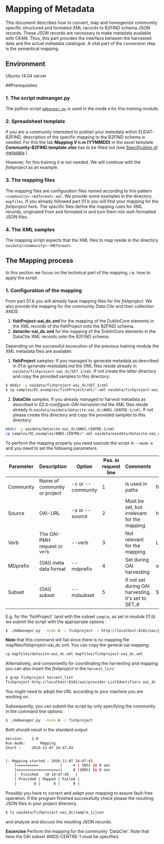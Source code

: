 # Mapping of Metadata
This document describes how to convert, map and homogenize community specific structured and formated XML records to B2FIND schema JSON records. These JSON records are necessary to make metadata available with CKAN. Thus, this part provides the interface between the harvested data and the actual metadata catalogue. A vital part of the conversion step is the semantical mapping. 

## Environment
Ubuntu 14.04 server

##Prerequisites

### 1. The script mdmanger.py
The python script [`mdmanger.py`](00.b-mdmanager-script.md) is used in the mode `m` for this training module.

### 2. Spreadsheet template
If you are a community interested to publish your metedata within EUDAT-B2FIND, description of the specific mapping to the B2FIND schema is needed. For this the tab **Mapping V n.m (YYMMDD)** in the excel template **Community-B2FIND.template.xlsx** has to be filled out (see [Specification of metadata](01.a-specify-metadata.md) ).

However, for this training it is not needed. We will continue with the *fishproject* as an example.

### 3. The mapping files
The mapping files are configuration files named according to this pattern ```<community>-<mdformat>.xml```. We provide some examples in the directory `mapfiles`. If you already followed part 01.b you will find your mapping for the *fishproject* here. The specific files define the mapping rules for XML records, originated from <community> and formated in <mdformat> and turn them into well-formatted JSON files.  

### 4. The XML samples
The mapping script expects that the XML files to map reside in the directory ```oaidata/<Community>-<MDformat>```.

## The Mapping process
In this section we focus on the technical part of the mapping, i.e. how to apply the script.
### 1. Configuration of the mapping

From part 01.b you will already have mapping files for the *fishproject*. We also provide the mapping for the community *Data Cite* and their collection *ANDS*:

1. **fishProject-oai_dc.xml** for the mapping of the DublinCore elements in the XML records of the fishProject onto the B2FIND schema.
2. **datacite-oai_dc.xml** for the mapping of the DublinCore elements in the DataCite XML records onto the B2FIND schema.

Depending on the successful excecution of the previous training module the XML metadata files are available:

1. **fishProject** samples: If you managed to generate metadata as described in *01.b-generate-metadata.md* the XML files reside already in ```oaidata/fishproject-oai_dc/SET_1/xml```. If not create the latter directory and copy the provided samples to this directory:
 ```sh
 $ mkdir -p oaidata/fishproject-oai_dc/SET_1/xml
 $ cp samples/DC_examples/fishProject/xml/*.xml oaidata/fishproject-oai_dc/SET_1/xml
 ``` 

2. **DataCite** samples: If you already managed to harvest metadata as described in *02.b-configure-OAI-harvester.md* the XML files reside already in ```oaidata/oaidata/datacite-oai_dc/ANDS.CENTRE-1/xml```. If not please create this directory and copy the provided samples to this directory:
 ```sh
 mkdir -p oaidata/datacite-oai_dc/ANDS.CENTRE-1/xml
 cp samples/DC_examples/ANDS.CENTRE/*.xml oaidata/oaidata/datacite-oai_dc/ANDS.CENTRE-1/xml
 ```

To perform the mapping properly you need execute the script in ```--mode m``` and you need to set the following parameters.

| Parameter | Description | Option | Pos. in request line | Comments | Example1 | Example 2 |
|-----------|-------------|--------|----------------------|----------|----------|-----------|
| Community | Name of communtiy or project | -c or --community | 1 | Is used in paths | fishproject | datacite |
| Source    | OAI-URL | -s or --source | 2 | Must be set, but irrelevant for the mapping |  http://localhost:8181/oai/provider |  http://oai.datacite.org/oai |
| Verb | The OAI-PMH request or `verb` | --verb | 3 | Not relevant for the mapping | ListIdentifiers | ListRecords | 
| MDprefix  | (OAI) meta data format | --mdprefix | 4 | Set during OAI harvesting | oai_dc | oai_dc |
| Subset    | (OAI) subset | --mdsubset | 5 | If not set during OAI harvesting, it's set to SET_# | SET_1 | ANDS.CENTRE-1_1 | 

E.g. for the 'fishProject' (and with the subset `sample`, as set in module 01.b) we submit the script with the appropriate options :   
```sh
$ ./mdmanager.py --mode m -c fishproject -s http://localhost:8181/oai/provider --mdsubset sample_1 --mdprefix oai_dc
```
**Note** that this command will fail since there is no mapping file mapfiles/fishproject-oai_dc.xml. You can copy the general oai mapping:
```sh
cp mapfiles/datacite-oai_dc.xml mapfiles/fishproject-oai_dc.xml
```

Alternatively, and conveniently for coordinating the harvesting and mapping you can also insert the *fishproject* in the `harvest_list`:
```sh
$ grep fishproject harvest_list
fishproject http://localhost:8181/oai/provider ListIdentifiers oai_dc
```
You might need to adopt the URL according to your machine you are working on.

Subsequently, you can submit the script by only specifying the community in the command line options :

```sh
$ ./mdmanager.py --mode m -c fishproject
```

Both should result in the standard output

```sh
Version:  	2.0
Run mode:   	Mapping
Start : 	2016-11-07 14:47:43


|- Mapping started : 2016-11-07 14:47:43
	[==========          ]     4 ( 50%) in 0 sec
	[====================]     8 (100%) in 0 sec
   	|- Finished   |@ 14:47:45   |
	| Provided | Mapped | Failed |
	|        8 |      8 |      0 |
```

Possibly you have to correct and adapt your mapping to assure fault-free operation. If the program finished successfully check please the resulting JSON files in your project directory.

```sh
$ ls oaidata/fishproject-oai_dc/sample_1/json
```
and analyse and discuss the resulting JSON records.

**Excercise** 
Perform the mapping for the community 'DataCite'. Note that here the OAI subset ANDS-CENTRE-1 must be specified.

